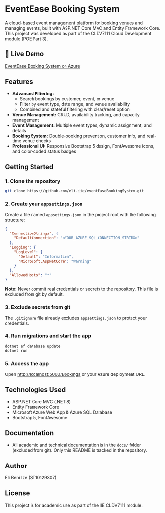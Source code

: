 # EventEase Booking System

A cloud-based event management platform for booking venues and managing events, built with ASP.NET Core MVC and Entity Framework Core. This project was developed as part of the CLDV7111 Cloud Development module (POE Part 3).

## 🚀 Live Demo
[EventEase Booking System on Azure](https://st10129307.azurewebsites.net/Bookings)

## Features
- **Advanced Filtering:**
  - Search bookings by customer, event, or venue
  - Filter by event type, date range, and venue availability
  - Combined and stateful filtering with clear/reset option
- **Venue Management:** CRUD, availability tracking, and capacity management
- **Event Management:** Multiple event types, dynamic assignment, and details
- **Booking System:** Double-booking prevention, customer info, and real-time venue checks
- **Professional UI:** Responsive Bootstrap 5 design, FontAwesome icons, and color-coded status badges

## Getting Started

### 1. Clone the repository
```sh
git clone https://github.com/eli-iie/eventEaseBookingSystem.git
```

### 2. Create your `appsettings.json`
Create a file named `appsettings.json` in the project root with the following structure:

```json
{
  "ConnectionStrings": {
    "DefaultConnection": "<YOUR_AZURE_SQL_CONNECTION_STRING>"
  },
  "Logging": {
    "LogLevel": {
      "Default": "Information",
      "Microsoft.AspNetCore": "Warning"
    }
  },
  "AllowedHosts": "*"
}
```

**Note:** Never commit real credentials or secrets to the repository. This file is excluded from git by default.

### 3. Exclude secrets from git
The `.gitignore` file already excludes `appsettings.json` to protect your credentials.

### 4. Run migrations and start the app
```sh
dotnet ef database update
dotnet run
```

### 5. Access the app
Open [http://localhost:5000/Bookings](http://localhost:5000/Bookings) or your Azure deployment URL.

## Technologies Used
- ASP.NET Core MVC (.NET 8)
- Entity Framework Core
- Microsoft Azure Web App & Azure SQL Database
- Bootstrap 5, FontAwesome

## Documentation
- All academic and technical documentation is in the `docs/` folder (excluded from git). Only this README is tracked in the repository.

## Author
Eli Beni Ize (ST10129307)

## License
This project is for academic use as part of the IIE CLDV7111 module.

